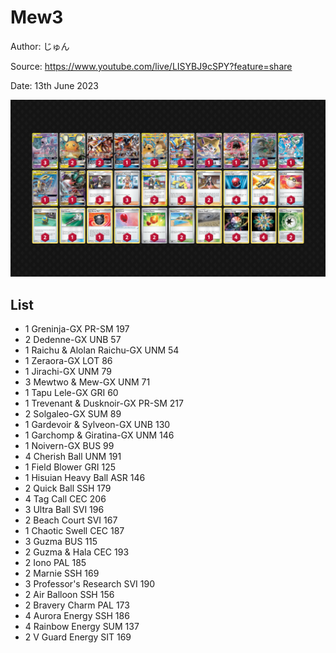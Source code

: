 # Mew3

Author: じゅん

Source: <https://www.youtube.com/live/LISYBJ9cSPY?feature=share>

Date: 13th June 2023

![decklist](../../images/PAL/Mew3/1-%20Mew3.png)

## List

* 1 Greninja-GX PR-SM 197
* 2 Dedenne-GX UNB 57
* 1 Raichu & Alolan Raichu-GX UNM 54
* 1 Zeraora-GX LOT 86
* 1 Jirachi-GX UNM 79
* 3 Mewtwo & Mew-GX UNM 71
* 1 Tapu Lele-GX GRI 60
* 1 Trevenant & Dusknoir-GX PR-SM 217
* 2 Solgaleo-GX SUM 89
* 1 Gardevoir & Sylveon-GX UNB 130
* 1 Garchomp & Giratina-GX UNM 146
* 1 Noivern-GX BUS 99
* 4 Cherish Ball UNM 191
* 1 Field Blower GRI 125
* 1 Hisuian Heavy Ball ASR 146
* 2 Quick Ball SSH 179
* 4 Tag Call CEC 206
* 3 Ultra Ball SVI 196
* 2 Beach Court SVI 167
* 1 Chaotic Swell CEC 187
* 3 Guzma BUS 115
* 2 Guzma & Hala CEC 193
* 2 Iono PAL 185
* 2 Marnie SSH 169
* 3 Professor's Research SVI 190
* 2 Air Balloon SSH 156
* 2 Bravery Charm PAL 173
* 4 Aurora Energy SSH 186
* 4 Rainbow Energy SUM 137
* 2 V Guard Energy SIT 169
